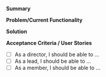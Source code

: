 **Summary**

**Problem/Current Functionality**

**Solution**

**Acceptance Criteria / User Stories**

- [ ] As a director, I should be able to ...
- [ ] As a lead, I should be able to ...
- [ ] As a member, I should be able to ...
